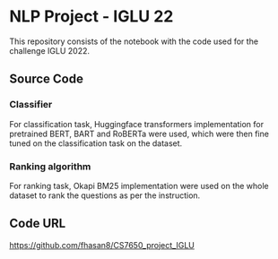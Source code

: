 # NLP Project - IGLU 22

This repository consists of the notebook with the code used for the challenge IGLU 2022.

## Source Code

### Classifier
For classification task, Huggingface transformers implementation for pretrained BERT, BART and RoBERTa were used, which were then fine tuned on the classification task on the dataset.

### Ranking algorithm
For ranking task, Okapi BM25 implementation were used on the whole dataset to rank the questions as per the instruction.


## Code URL
https://github.com/fhasan8/CS7650_project_IGLU

